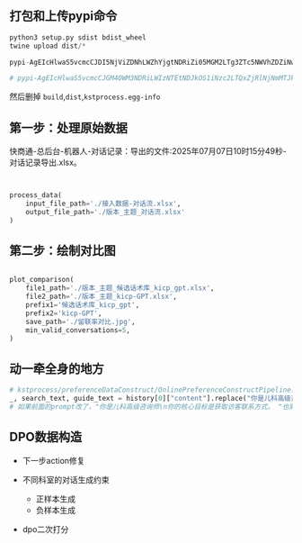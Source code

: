 
## 打包和上传pypi命令
```python
python3 setup.py sdist bdist_wheel
twine upload dist/*

pypi-AgEIcHlwaS5vcmcCJDI5NjViZDNhLWZhYjgtNDRiZi05MGM2LTg3ZTc5NWVhZDZiNwACElsxLFsia3N0cHJvY2VzcyJdXQACLFsyLFsiMmRjZmE2ZjQtN2JkOC00N2YzLWFlOGUtYzc0YzNiMDFiNzE3Il1dAAAGIKyZ-zRzWUYuuY6U-j8gAWllauCFdXnrJp3F1dKKo_ZQ

# pypi-AgEIcHlwaS5vcmcCJGM4OWM3NDRiLWIzNTEtNDJkOS1iNzc2LTQxZjRlNjNmMTJkMwACKlszLCI1MDA1MTkzMy00M2E3LTRmY2QtODNlMi0wYzJlNjlmNGNlY2MiXQAABiCvyx84-INQn769QJhjyDb4TfaM8domuUyQdBbl6ViiIw
```

然后删掉 `build`,`dist`,`kstprocess.egg-info`

## 第一步：处理原始数据

快商通-总后台-机器人-对话记录：导出的文件:2025年07月07日10时15分49秒-对话记录导出.xlsx。

```python


process_data(
    input_file_path='./接入数据-对话流.xlsx',
    output_file_path='./版本_主题_对话流.xlsx'
)
```

## 第二步：绘制对比图
```python

plot_comparison(
    file1_path='./版本_主题_候选话术库_kicp_gpt.xlsx',
    file2_path='./版本_主题_kicp-GPT.xlsx',
    prefix1='候选话术库_kicp_gpt',
    prefix2='kicp-GPT',
    save_path='./留联率对比.jpg',
    min_valid_conversations=5,
)
```

## 动一牵全身的地方

```python
# kstprocess/preferenceDataConstruct/OnlinePreferenceConstructPipeline.pyconvert_my_format_to_center/convert
_, search_text, guide_text = history[0]["content"].replace("你是儿科高级咨询师\n你的核心目标是获取访客联系方式。 ", "").split("\n")
# 如果前面的prompt改了，"你是儿科高级咨询师\n你的核心目标是获取访客联系方式。 "也需要修改
```

## DPO数据构造

- 下一步action修复

- 不同科室的对话生成约束
    - 正样本生成
    - 负样本生成

- dpo二次打分



